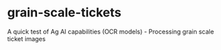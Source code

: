 # grain-scale-tickets
A quick test of Ag AI capabilities (OCR models) - Processing grain scale ticket images
